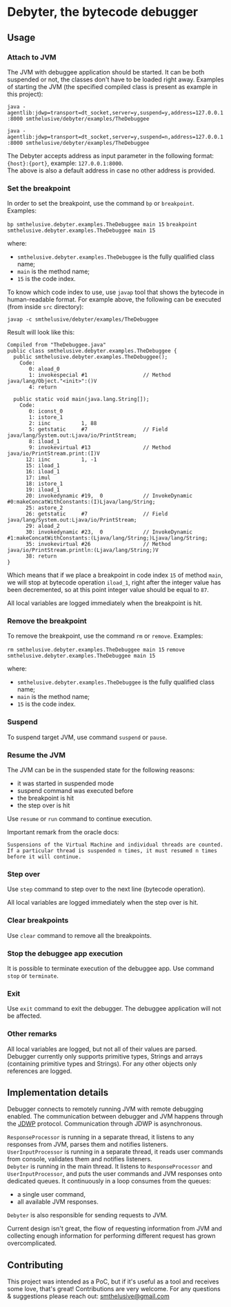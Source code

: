 # Debyter, the bytecode debugger
## Usage
### Attach to JVM
The JVM with debuggee application should be started. 
It can be both suspended or not, the classes don't have to be loaded right away. 
Examples of starting the JVM (the specified compiled class is present as example in this project):

`java -agentlib:jdwp=transport=dt_socket,server=y,suspend=y,address=127.0.0.1:8000 smthelusive/debyter/examples/TheDebuggee`

`java -agentlib:jdwp=transport=dt_socket,server=y,suspend=n,address=127.0.0.1:8000 smthelusive/debyter/examples/TheDebuggee`

The Debyter accepts address as input parameter in the following format:
`{host}:{port}`, example: `127.0.0.1:8000`.\
The above is also a default address in case no other address is provided.

### Set the breakpoint
In order to set the breakpoint, use the command `bp` or `breakpoint`. Examples:

`bp smthelusive.debyter.examples.TheDebuggee main 15` 
`breakpoint smthelusive.debyter.examples.TheDebuggee main 15` 

where: 

- `smthelusive.debyter.examples.TheDebuggee` is the fully qualified class name;
- `main` is the method name;
- `15` is the code index.

To know which code index to use, use `javap` tool 
that shows the bytecode in human-readable format. For example above, the
following can be executed (from inside `src` directory):

`javap -c smthelusive/debyter/examples/TheDebuggee`

Result will look like this:

```text
Compiled from "TheDebuggee.java"
public class smthelusive.debyter.examples.TheDebuggee {
  public smthelusive.debyter.examples.TheDebuggee();
    Code:
       0: aload_0
       1: invokespecial #1                  // Method java/lang/Object."<init>":()V
       4: return

  public static void main(java.lang.String[]);
    Code:
       0: iconst_0
       1: istore_1
       2: iinc          1, 88
       5: getstatic     #7                  // Field java/lang/System.out:Ljava/io/PrintStream;
       8: iload_1
       9: invokevirtual #13                 // Method java/io/PrintStream.print:(I)V
      12: iinc          1, -1
      15: iload_1
      16: iload_1
      17: imul
      18: istore_1
      19: iload_1
      20: invokedynamic #19,  0             // InvokeDynamic #0:makeConcatWithConstants:(I)Ljava/lang/String;
      25: astore_2
      26: getstatic     #7                  // Field java/lang/System.out:Ljava/io/PrintStream;
      29: aload_2
      30: invokedynamic #23,  0             // InvokeDynamic #1:makeConcatWithConstants:(Ljava/lang/String;)Ljava/lang/String;
      35: invokevirtual #26                 // Method java/io/PrintStream.println:(Ljava/lang/String;)V
      38: return
}
```

Which means that if we place a breakpoint in code index `15` of method `main`,
we will stop at bytecode operation `iload_1`, 
right after the integer value has been decremented, 
so at this point integer value should be equal to `87`.

All local variables are logged immediately when the breakpoint is hit.

### Remove the breakpoint
To remove the breakpoint, use the command `rm` or `remove`. Examples:

`rm smthelusive.debyter.examples.TheDebuggee main 15`
`remove smthelusive.debyter.examples.TheDebuggee main 15`

where:

- `smthelusive.debyter.examples.TheDebuggee` is the fully qualified class name;
- `main` is the method name;
- `15` is the code index.

### Suspend
To suspend target JVM, use command `suspend` or `pause`.

### Resume the JVM
The JVM can be in the suspended state for the following reasons:
- it was started in suspended mode
- suspend command was executed before
- the breakpoint is hit
- the step over is hit

Use `resume` or `run` command to continue execution.

Important remark from the oracle docs:

`Suspensions of the Virtual Machine and individual threads are counted. 
If a particular thread is suspended n times, it must resumed n times before it will continue.`

### Step over
Use `step` command to step over to the next line (bytecode operation).

All local variables are logged immediately when the step over is hit.

### Clear breakpoints
Use `clear` command to remove all the breakpoints.

### Stop the debuggee app execution
It is possible to terminate execution of the debuggee app. Use command `stop` or `terminate`.

### Exit
Use `exit` command to exit the debugger. The debuggee application will not be affected.

### Other remarks
All local variables are logged, but not all of their values are parsed. 
Debugger currently only supports primitive types, Strings and arrays (containing primitive types and Strings).
For any other objects only references are logged.

## Implementation details
Debugger connects to remotely running JVM with remote debugging enabled.
The communication between debugger and JVM happens through the [JDWP](https://docs.oracle.com/javase/7/docs/technotes/guides/jpda/jdwp-spec.html) protocol.
Communication through JDWP is asynchronous.

`ResponseProcessor` is running in a separate thread, it listens to any responses from JVM, parses them and notifies listeners.\
`UserInputProcessor` is running in a separate thread, it reads user commands from console, validates them and notifies listeners.\
`Debyter` is running in the main thread. It listens to `ResponseProcessor` and `UserInputProcessor`,
and puts the user commands and JVM responses onto dedicated queues. 
It continuously in a loop consumes from the queues: 
- a single user command,
- all available JVM responses.

`Debyter` is also responsible for sending requests to JVM. 

Current design isn't great, the flow of requesting information from JVM 
and collecting enough information for performing different request has grown overcomplicated.

## Contributing
This project was intended as a PoC, but if it's useful as a tool and receives some love, that's great! 
Contributions are very welcome.
For any questions & suggestions please reach out: smthelusive@gmail.com